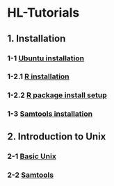 # HL-Tutorials


## 1. Installation
### 1-1 [Ubuntu installation](https://github.com/hoonlecture/BTH5078-41/blob/main/tutorial/1-1_Ubuntu_installation.md)
### 1-2.1 [R installation](https://github.com/hoonlecture/BTH5078-41/blob/main/tutorial/1-2_R_installation_tutorial.md)
### 1-2.2 [R package install setup](https://github.com/hoonlecture/BTH5078-41/blob/main/tutorial/1-2.2-R_Package_install_setup.md)
### 1-3 [Samtools installation](https://github.com/hoonlecture/BTH5078-41/blob/main/tutorial/1-3_Samtools_Installation.md)


## 2. Introduction to Unix
### 2-1 [Basic Unix](https://github.com/hoonlecture/BTH5078-41/blob/main/tutorial/2-1_Introduction_to_UNIX.md)
### 2-2 [Samtools](https://github.com/hoonlecture/BTH5078-41/blob/main/tutorial/2-2_Samtools.md)

